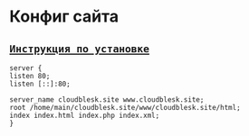 # Конфиг сайта
## [`Инструкция по установке`](https://github.com/Z0DEN/Docker-server/blob/f391ae5fe7253c09cb99b5916a186bb8307ed612/Nginx/Setup.md)
```
server {
listen 80;
listen [::]:80;

server_name cloudblesk.site www.cloudblesk.site;
root /home/main/cloudblesk.site/www/cloudblesk.site/html;
index index.html index.php index.xml;
}
```